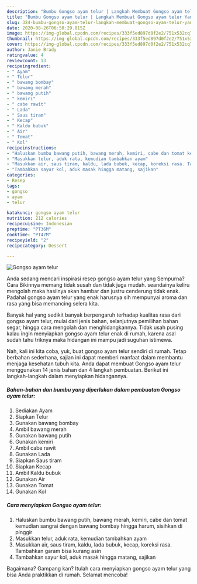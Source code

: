 ```yaml
---
description: "Bumbu Gongso ayam telur | Langkah Membuat Gongso ayam telur Yang Sempurna"
title: "Bumbu Gongso ayam telur | Langkah Membuat Gongso ayam telur Yang Sempurna"
slug: 324-bumbu-gongso-ayam-telur-langkah-membuat-gongso-ayam-telur-yang-sempurna
date: 2020-08-26T06:50:29.815Z
image: https://img-global.cpcdn.com/recipes/333f5ed897d0f2e2/751x532cq70/gongso-ayam-telur-foto-resep-utama.jpg
thumbnail: https://img-global.cpcdn.com/recipes/333f5ed897d0f2e2/751x532cq70/gongso-ayam-telur-foto-resep-utama.jpg
cover: https://img-global.cpcdn.com/recipes/333f5ed897d0f2e2/751x532cq70/gongso-ayam-telur-foto-resep-utama.jpg
author: Janie Brady
ratingvalue: 4
reviewcount: 13
recipeingredient:
- " Ayam"
- " Telur"
- " bawang bombay"
- " bawang merah"
- " bawang putih"
- " kemiri"
- " cabe rawit"
- " Lada"
- " Saus tiram"
- " Kecap"
- " Kaldu bubuk"
- " Air"
- " Tomat"
- " Kol"
recipeinstructions:
- "Haluskan bumbu bawang putih, bawang merah, kemiri, cabe dan tomat kemudian sangrai dengan bawang bombay hingga harum, sisihkan di pinggir"
- "Masukkan telur, aduk rata, kemudian tambahkan ayam"
- "Masukkan air, saus tiram, kaldu, lada bubuk, kecap, koreksi rasa. Tambahkan garam bisa kurang asin"
- "Tambahkan sayur kol, aduk masak hingga matang, sajikan"
categories:
- Resep
tags:
- gongso
- ayam
- telur

katakunci: gongso ayam telur 
nutrition: 212 calories
recipecuisine: Indonesian
preptime: "PT36M"
cooktime: "PT47M"
recipeyield: "2"
recipecategory: Dessert

---
```



![Gongso ayam telur](https://img-global.cpcdn.com/recipes/333f5ed897d0f2e2/751x532cq70/gongso-ayam-telur-foto-resep-utama.jpg)

Anda sedang mencari inspirasi resep gongso ayam telur yang Sempurna? Cara Bikinnya memang tidak susah dan tidak juga mudah. seandainya keliru mengolah maka hasilnya akan hambar dan justru cenderung tidak enak. Padahal gongso ayam telur yang enak harusnya sih mempunyai aroma dan rasa yang bisa memancing selera kita.

Banyak hal yang sedikit banyak berpengaruh terhadap kualitas rasa dari gongso ayam telur, mulai dari jenis bahan, selanjutnya pemilihan bahan segar, hingga cara mengolah dan menghidangkannya. Tidak usah pusing kalau ingin menyiapkan gongso ayam telur enak di rumah, karena asal sudah tahu triknya maka hidangan ini mampu jadi suguhan istimewa.




Nah, kali ini kita coba, yuk, buat gongso ayam telur sendiri di rumah. Tetap berbahan sederhana, sajian ini dapat memberi manfaat dalam membantu menjaga kesehatan tubuh kita. Anda dapat membuat Gongso ayam telur menggunakan 14 jenis bahan dan 4 langkah pembuatan. Berikut ini langkah-langkah dalam menyiapkan hidangannya.

<!--inarticleads1-->

##### Bahan-bahan dan bumbu yang diperlukan dalam pembuatan Gongso ayam telur:

1. Sediakan  Ayam
1. Siapkan  Telur
1. Gunakan  bawang bombay
1. Ambil  bawang merah
1. Gunakan  bawang putih
1. Gunakan  kemiri
1. Ambil  cabe rawit
1. Gunakan  Lada
1. Siapkan  Saus tiram
1. Siapkan  Kecap
1. Ambil  Kaldu bubuk
1. Gunakan  Air
1. Gunakan  Tomat
1. Gunakan  Kol




<!--inarticleads2-->

##### Cara menyiapkan Gongso ayam telur:

1. Haluskan bumbu bawang putih, bawang merah, kemiri, cabe dan tomat kemudian sangrai dengan bawang bombay hingga harum, sisihkan di pinggir
1. Masukkan telur, aduk rata, kemudian tambahkan ayam
1. Masukkan air, saus tiram, kaldu, lada bubuk, kecap, koreksi rasa. Tambahkan garam bisa kurang asin
1. Tambahkan sayur kol, aduk masak hingga matang, sajikan




Bagaimana? Gampang kan? Itulah cara menyiapkan gongso ayam telur yang bisa Anda praktikkan di rumah. Selamat mencoba!
